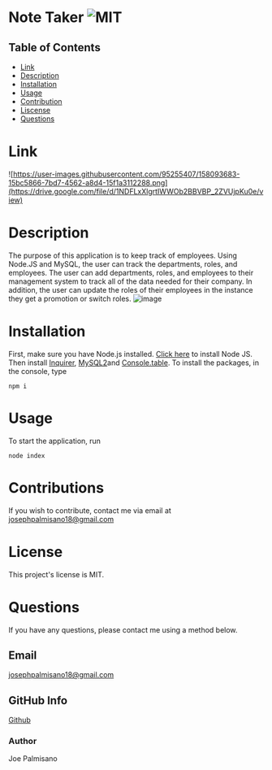 # Note Taker ![MIT](https://img.shields.io/badge/License-MIT-blue.svg)

## Table of Contents

- [Link](#link)
- [Description](#description)
- [Installation](#installation)
- [Usage](#usage)
- [Contribution](#Contribution)
- [Liscense](#license)
- [Questions](#questions)

# Link
![https://user-images.githubusercontent.com/95255407/158093683-15bc5866-7bd7-4562-a8d4-15f1a3112288.png](https://drive.google.com/file/d/1NDFLxXlgrtIWWOb2BBVBP_2ZVUjpKu0e/view)

# Description

The purpose of this application is to keep track of employees. Using Node.JS and MySQL, the user can track the departments, roles, and employees. The user can add departments, roles, and employees to their management system to track all of the data needed for their company. In addition, the user can update the roles of their employees in the instance they get a promotion or switch roles. 
![image](https://user-images.githubusercontent.com/95255407/156900007-e06c761b-d11d-4505-b951-87c8b7edf06c.png)

# Installation

First, make sure you have Node.js installed. [Click here](https://nodejs.org/en/download/) to install Node JS. Then install [Inquirer](https://www.npmjs.com/package/inquirer), [MySQL2](https://www.npmjs.com/package/mysql2)and [Console.table](https://www.npmjs.com/package/console.table). To install the packages, in the console, type 

```
npm i
```


# Usage

To start the application, run

```
node index
```

# Contributions

If you wish to contribute, contact me via email at josephpalmisano18@gmail.com

# License

This project's license is MIT.

# Questions

If you have any questions, please contact me using a method below.


## Email

josephpalmisano18@gmail.com

## GitHub Info
[Github](https://github.com/joepamedia/)

### Author

Joe Palmisano
